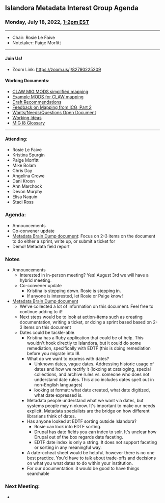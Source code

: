 ## Islandora Metadata Interest Group Agenda
### Monday, July 18, 2022, [1-2pm EST](http://www.thetimezoneconverter.com/?t=1%20pm&tz=Toronto&)

---
* Chair: Rosie Le Faive
* Notetaker: Paige Morfitt
---

#### Join Us!
* Zoom Link: https://zoom.us/j/82790225209

#### Working Documents:
* [CLAW MIG MODS simplified mapping](https://docs.google.com/spreadsheets/d/18u2qFJ014IIxlVpM3JXfDEFccwBZcoFsjbBGpvL0jJI/edit#gid=0)
* [Example MODS for CLAW mapping](https://docs.google.com/spreadsheets/d/1C2Xie7HUDSgRT5v4ldoJvlNdoXz2GHAPvL3PE3TOKW8/edit#gid=1829081124)
* [Draft Recommendations](https://docs.google.com/document/d/15qSO9YcALtYSqd6CUuGx0t8FwUJ5pPwVPz0PA5rU898/edit#heading=h.f9r6knw0rjvu)
* [Feedback on Mapping from ICG, Part 2](https://docs.google.com/document/d/11OpqMMCXM1TFXgsr4yyTQ_cH9DabnD31p7JnuTRQl28/edit?invite=CMWvruEI&ts=5e66437f)
* [Wants/Needs/Questions Open Document](https://docs.google.com/document/d/12Kpb6826TNPzzMuyPS0sESa9TLnmljQmeioWbaPeEdA/edit)
* [Working Ideas](https://github.com/islandora-interest-groups/Islandora-Metadata-Interest-Group/blob/main/working_docs/ideas_and_topics.md)
* [MIG I8 Glossary](https://docs.google.com/document/d/1cfPYFVV9qvvz2VjBRdYUN0CB7AyVDuG-GYavQ27DuBk/edit#heading=h.9fr9xw70meix)


---

#### Attending:
* Rosie Le Faive
* Kristina Spurgin
* Paige Morfitt
* Mike Bolam
* Chris Day
* Angelina Crowe
* Dani Kroon
* Ann Marchock
* Devon Murphy
* Elisa Naquin
* Staci Ross




### Agenda: 
* Announcements
* Co-convener update
* [Metadata Brain Dump document](https://docs.google.com/document/d/1_--RimkzV5Hh6o9Gc_h4o8MC5gDVH5eI59jR_vIGEoY/edit): Focus on 2-3 items on the document to do either a sprint, write up, or submit a ticket for
* Demo! Metadata field report




### Notes
* Announcements
	* Interested in in-person meeting? Yes! August 3rd we will have a hybrid meeting.  
	* Co-convener update 
		* Kristina is stepping down. Rosie is stepping in. 
		* If anyone is interested, let Rosie or Paige know!
*  [Metadata Brain Dump document](https://docs.google.com/document/d/1_--RimkzV5Hh6o9Gc_h4o8MC5gDVH5eI59jR_vIGEoY/edit)
	* We've collected a lot of information on this document. Feel free to continue adding to it!
	* Next steps would be to look at action-items such as creating documentation, writing a ticket, or doing a sprint based based on 2-3 items on this document
	* Dates could be tackle-able. 
		*  Kristina has a Ruby application that could be of help. This wouldn't hook directly to Islandora, but it could do some remediation, specifically with EDTF (this is doing remediation before you migrate into I8. 
		*  What do we want to express with dates? 
			* Unknown dates, vague dates. Addressing historic usage of dates and how we rectify it (lokoing at cataloging, special collections, and archive rules vs. someone who does not understand date rules. This alco includes dates spelt out in non-English languages)
			* looking at format:  what date created, what date digitized, what date expressed is. 
		* Metadata people understand what we want via dates, but systems people may n oknow. It's important to make our needs explicit. Metadata specialists are the bridge on how different librarians think of dates. 
		* Has anyone looked at EDTF sorting outside Islandora? 
			* Rosie can look into EDTF sorting. 
			* Drupal has date fields you can index to solr. It's unclear how Drupal out of the box regards date faceting. 
			* EDTF date index is only a string. It does not support faceting or sorting in any meaningful way. 
		* A date-ccheat sheet would be helpful, however there is no one best practice. You'd have to talk about trade-offs and decisions on what you wnat dates to do within your institution. 
		* For our documentation: it would be good to have things searchable  
	
	

    
### Next Meeting:
* 
